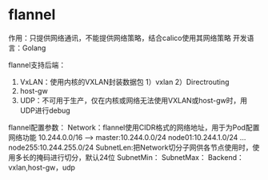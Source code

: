 # flannel

作用：只提供网络通讯，不能提供网络策略，结合calico使用其网络策略
开发语言：Golang

flannel支持后端：
  1. VxLAN：使用内核的VXLAN封装数据包
    1）vxlan
    2）Directrouting
  2. host-gw
  3. UDP：不可用于生产，仅在内核或网络无法使用VXLAN或host-gw时，用UDP进行debug

flannel配置参数：
  Network：flannel使用CIDR格式的网络地址，用于为Pod配置网络功能
   10.244.0.0/16 -->
      master:10.244.0.0/24
      node01:10.244.1.0/24
      ...
      node255:10.244.255.0/24
  SubnetLen:把Network切分子网供各节点使用时，使用多长的掩码进行切分，默认24位
  SubnetMin：
  SubnetMax：
  Backend：vxlan,host-gw，udp
